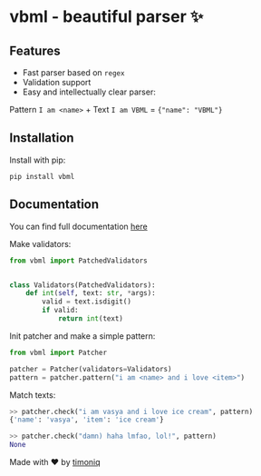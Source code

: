 # vbml - beautiful parser :sparkles:

## Features

* Fast parser based on `regex`
* Validation support
* Easy and intellectually clear parser:

Pattern `I am <name>` + Text `I am VBML` = `{"name": "VBML"}`

## Installation

Install with pip:

```shell
pip install vbml
```


## Documentation

You can find full documentation [here](/docs)

Make validators:

```python
from vbml import PatchedValidators


class Validators(PatchedValidators):
    def int(self, text: str, *args):
        valid = text.isdigit()
        if valid:
            return int(text)
```

Init patcher and make a simple pattern:

```python
from vbml import Patcher

patcher = Patcher(validators=Validators)
pattern = patcher.pattern("i am <name> and i love <item>")
```

Match texts:

```python
>> patcher.check("i am vasya and i love ice cream", pattern)
{'name': 'vasya', 'item': 'ice cream'}

>> patcher.check("damn) haha lmfao, lol!", pattern)
None
```

Made with :heart: by [timoniq](https://github.com/timoniq)
